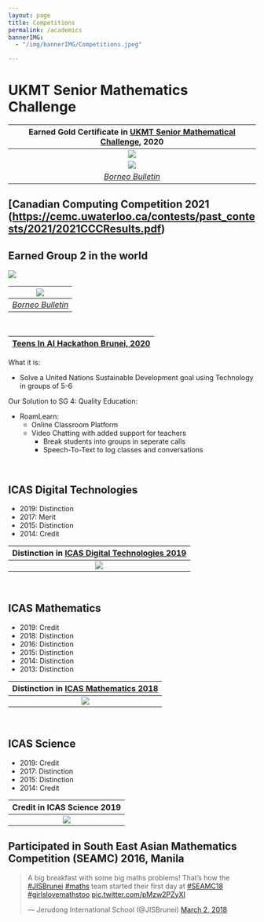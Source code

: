 ```yaml
---
layout: page
title: Competitions
permalink: /academics
bannerIMG:
  - "/img/bannerIMG/Competitions.jpeg"

---
```


# UKMT Senior Mathematics Challenge

| Earned Gold Certificate in [UKMT Senior Mathematical Challenge](https://www.ukmt.org.uk/competitions), 2020 |
| :----------------------------------------------------------: |
|             ![](../images/UKMT-Certificate.jpg)              |
|                  ![](../images/BB_UKMT.png)                  |
| *[Borneo Bulletin](https://borneobulletin.com.bn/excelling-at-international-computer-challenge/)* |



## [Canadian Computing Competition 2021 (https://cemc.uwaterloo.ca/contests/past_contests/2021/2021CCCResults.pdf)

## Earned Group 2 in the world

![](../images/CCC.png)



|                  ![](../images/BB_CCC.jpg)                   |
| :----------------------------------------------------------: |
| *[Borneo Bulletin](https://borneobulletin.com.bn/excelling-at-international-computer-challenge/)* |

<br>

| [Teens In AI Hackathon Brunei, 2020](https://www.teensinai.com/brunei/) |
| ------------------------------------------------------------ |

What it is:

* Solve a United Nations Sustainable Development goal using Technology in groups of 5-6

Our Solution to SG 4: Quality Education:

* RoamLearn:
  * Online Classroom Platform
  * Video Chatting with added support for teachers
    * Break students into groups in seperate calls
    * Speech-To-Text to log classes and conversations

<br>

## ICAS Digital Technologies

* 2019: Distinction
* 2017: Merit
* 2015: Distinction
* 2014: Credit



| Distinction in [ICAS Digital Technologies 2019](https://www.icasassessments.com/products-icas/) |
| :----------------------------------------------------------: |
|               ![](../images/ICAS-DT-2019.jpg)                |



<br>

## ICAS Mathematics

* 2019: Credit
* 2018: Distinction
* 2016: Distinction
* 2015: Distinction
* 2014: Distinction
* 2013: Distinction

  

| Distinction in [ICAS Mathematics 2018](https://www.icasassessments.com/products-icas/) |
| :----------------------------------------------------------: |
|              ![](../images/ICAS-Maths-2018.jpg)              |



<br>

## ICAS Science

* 2019: Credit
* 2017: Distinction
* 2015: Distinction
* 2014: Credit



|     Credit in ICAS Science 2019      |
| :----------------------------------: |
| ![](../images/ICAS-Science-2019.jpg) |



## Participated in South East Asian Mathematics Competition (SEAMC) 2016, Manila

<blockquote class="twitter-tweet"><p lang="en" dir="ltr">A big breakfast with some big maths problems! That’s how the <a href="https://twitter.com/hashtag/JISBrunei?src=hash&amp;ref_src=twsrc%5Etfw">#JISBrunei</a> <a href="https://twitter.com/hashtag/maths?src=hash&amp;ref_src=twsrc%5Etfw">#maths</a> team started their first day at <a href="https://twitter.com/hashtag/SEAMC18?src=hash&amp;ref_src=twsrc%5Etfw">#SEAMC18</a> <a href="https://twitter.com/hashtag/girlslovemathstoo?src=hash&amp;ref_src=twsrc%5Etfw">#girlslovemathstoo</a> <a href="https://t.co/pMzw2PZyXI">pic.twitter.com/pMzw2PZyXI</a></p>&mdash; Jerudong International School (@JISBrunei) <a href="https://twitter.com/JISBrunei/status/969446492866953216?ref_src=twsrc%5Etfw">March 2, 2018</a></blockquote> <script async src="https://platform.twitter.com/widgets.js" charset="utf-8"></script>

